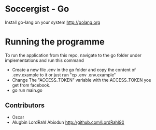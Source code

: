 # Soccergist - Go

Install go-lang on your system http://golang.org


# Running the programme
To run the application from this repo, navigate to the go folder under implementations and run this command

* Create a new file .env in the go folder and copy the content of .env.example to it or just run "cp .env .env.example"
* Change The "ACCESS_TOKEN" variable with the ACCESS_TOKEN you get from facebook.
* go run main.go


## Contributors
* Oscar 
* Alugbin LordRahl Abiodun http://github.com/LordRahl90